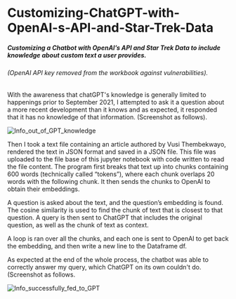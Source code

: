 # Customizing-ChatGPT-with-OpenAI-s-API-and-Star-Trek-Data
##### Customizing a Chatbot with OpenAI’s API and Star Trek Data to include knowledge about custom text a user provides.
###### (OpenAI API key removed from the workbook against vulnerabilities).

With the awareness that chatGPT's knowledge is generally limited to happenings prior to September 2021, I attempted to ask it a question about a more recent development than it knows and as expected, it responded that it has no knowledge of that information. (Screenshot as follows).

![Info_out_of_GPT_knowledge](https://github.com/Adesdesk/Customizing-ChatGPT-with-OpenAI-s-API-and-Star-Trek-Data/assets/101281102/45d5c78d-bd41-43f5-80ed-69c71230ad65)

Then I took a text file containing an article authored by Vusi Thembekwayo, rendered the text in JSON format and saved in a JSON file. This file was uploaded to the file base of this jupyter notebook with code written to read the file content. The program first breaks that text up into chunks containing 600 words (technically called “tokens”), where each chunk overlaps 20 words with the following chunk. It then sends the chunks to OpenAI to obtain their embeddings. 

A question is asked about the text, and the question’s embedding is found. The cosine similarity is used to find the chunk of text that is closest to that question.
A query is then sent to ChatGPT that includes the original question, as well as the chunk of text as context.

A loop is ran over all the chunks, and each one is sent to OpenAI to get back the embedding, and then write a new line to the Dataframe df.

As expected at the end of the whole process, the chatbot was able to correctly answer my query, which ChatGPT on its own couldn't do. (Screenshot as follows.

![Info_successfully_fed_to_GPT](https://github.com/Adesdesk/Customizing-ChatGPT-with-OpenAI-s-API-and-Star-Trek-Data/assets/101281102/418cfe80-6410-4ba4-831f-5a8009874f86)
